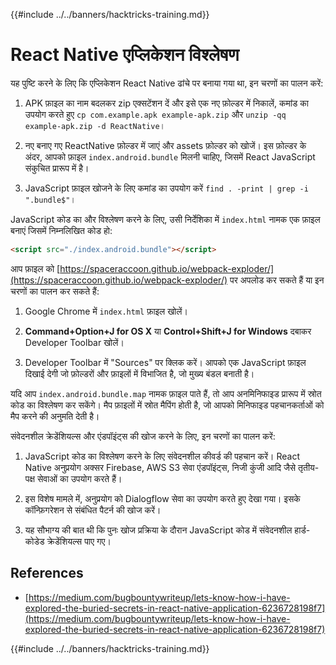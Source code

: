 {{#include ../../banners/hacktricks-training.md}}

# React Native एप्लिकेशन विश्लेषण

यह पुष्टि करने के लिए कि एप्लिकेशन React Native ढांचे पर बनाया गया था, इन चरणों का पालन करें:

1. APK फ़ाइल का नाम बदलकर zip एक्सटेंशन दें और इसे एक नए फ़ोल्डर में निकालें, कमांड का उपयोग करते हुए `cp com.example.apk example-apk.zip` और `unzip -qq example-apk.zip -d ReactNative`।

2. नए बनाए गए ReactNative फ़ोल्डर में जाएं और assets फ़ोल्डर को खोजें। इस फ़ोल्डर के अंदर, आपको फ़ाइल `index.android.bundle` मिलनी चाहिए, जिसमें React JavaScript संकुचित प्रारूप में है।

3. JavaScript फ़ाइल खोजने के लिए कमांड का उपयोग करें `find . -print | grep -i ".bundle$"`।

JavaScript कोड का और विश्लेषण करने के लिए, उसी निर्देशिका में `index.html` नामक एक फ़ाइल बनाएं जिसमें निम्नलिखित कोड हो:
```html
<script src="./index.android.bundle"></script>
```
आप फ़ाइल को [https://spaceraccoon.github.io/webpack-exploder/](https://spaceraccoon.github.io/webpack-exploder/) पर अपलोड कर सकते हैं या इन चरणों का पालन कर सकते हैं:

1. Google Chrome में `index.html` फ़ाइल खोलें।

2. **Command+Option+J for OS X** या **Control+Shift+J for Windows** दबाकर Developer Toolbar खोलें।

3. Developer Toolbar में "Sources" पर क्लिक करें। आपको एक JavaScript फ़ाइल दिखाई देगी जो फ़ोल्डरों और फ़ाइलों में विभाजित है, जो मुख्य बंडल बनाती है।

यदि आप `index.android.bundle.map` नामक फ़ाइल पाते हैं, तो आप अनमिनिफाइड प्रारूप में स्रोत कोड का विश्लेषण कर सकेंगे। मैप फ़ाइलों में स्रोत मैपिंग होती है, जो आपको मिनिफाइड पहचानकर्ताओं को मैप करने की अनुमति देती है।

संवेदनशील क्रेडेंशियल्स और एंडपॉइंट्स की खोज करने के लिए, इन चरणों का पालन करें:

1. JavaScript कोड का विश्लेषण करने के लिए संवेदनशील कीवर्ड की पहचान करें। React Native अनुप्रयोग अक्सर Firebase, AWS S3 सेवा एंडपॉइंट्स, निजी कुंजी आदि जैसे तृतीय-पक्ष सेवाओं का उपयोग करते हैं।

2. इस विशेष मामले में, अनुप्रयोग को Dialogflow सेवा का उपयोग करते हुए देखा गया। इसके कॉन्फ़िगरेशन से संबंधित पैटर्न की खोज करें।

3. यह सौभाग्य की बात थी कि पुनः खोज प्रक्रिया के दौरान JavaScript कोड में संवेदनशील हार्ड-कोडेड क्रेडेंशियल्स पाए गए।

## References

- [https://medium.com/bugbountywriteup/lets-know-how-i-have-explored-the-buried-secrets-in-react-native-application-6236728198f7](https://medium.com/bugbountywriteup/lets-know-how-i-have-explored-the-buried-secrets-in-react-native-application-6236728198f7)

{{#include ../../banners/hacktricks-training.md}}
